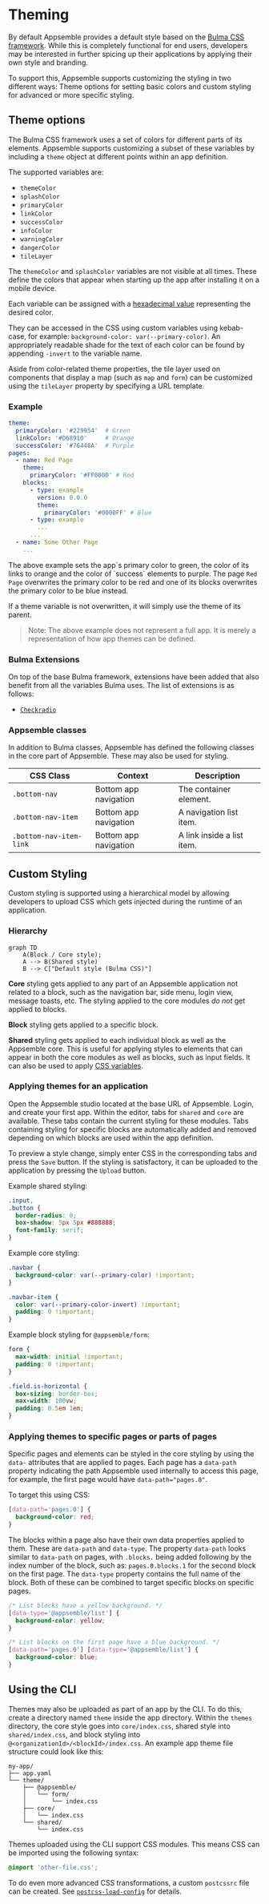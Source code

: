 # Theming

By default Appsemble provides a default style based on the [Bulma CSS framework][bulma]. While this
is completely functional for end users, developers may be interested in further spicing up their
applications by applying their own style and branding.

To support this, Appsemble supports customizing the styling in two different ways: Theme options for
setting basic colors and custom styling for advanced or more specific styling.

## Theme options

The Bulma CSS framework uses a set of colors for different parts of its elements. Appsemble supports
customizing a subset of these variables by including a `theme` object at different points within an
app definition.

The supported variables are:

- `themeColor`
- `splashColor`
- `primaryColor`
- `linkColor`
- `successColor`
- `infoColor`
- `warningColor`
- `dangerColor`
- `tileLayer`

The `themeColor` and `splashColor` variables are not visible at all times. These define the colors
that appear when starting up the app after installing it on a mobile device.

Each variable can be assigned with a [hexadecimal value][hex] representing the desired color.

They can be accessed in the CSS using custom variables using kebab-case, for example:
`background-color: var(--primary-color)`. An appropriately readable shade for the text of each color
can be found by appending `-invert` to the variable name.

Aside from color-related theme properties, the tile layer used on components that display a map
(such as `map` and `form`) can be customized using the `tileLayer` property by specifying a URL
template.

### Example

```yaml
theme:
  primaryColor: '#229954'  # Green
  linkColor: '#D68910'     # Orange
  successColor: '#76448A'  # Purple
pages:
  - name: Red Page
    theme:
      primaryColor: '#FF0000' # Red
    blocks:
      - type: example
        version: 0.0.0
        theme:
          primaryColor: '#0000FF' # Blue
      - type: example
        ...
      ...
  - name: Some Other Page
    ...
```

The above example sets the app´s primary color to green, the color of its links to orange and the
color of ´success´ elements to purple. The page `Red Page` overwrites the primary color to be red
and one of its blocks overwrites the primary color to be blue instead.

If a theme variable is not overwritten, it will simply use the theme of its parent.

> Note: The above example does not represent a full app. It is merely a representation of how app
> themes can be defined.

### Bulma Extensions

On top of the base Bulma framework, extensions have been added that also benefit from all the
variables Bulma uses. The list of extensions is as follows:

- [`Checkradio`](https://wikiki.github.io/form/checkradio/)

### Appsemble classes

In addition to Bulma classes, Appsemble has defined the following classes in the core part of
Appsemble. These may also be used for styling.

| CSS Class               | Context               | Description                |
| ----------------------- | --------------------- | -------------------------- |
| `.bottom-nav`           | Bottom app navigation | The container element.     |
| `.bottom-nav-item`      | Bottom app navigation | A navigation list item.    |
| `.bottom-nav-item-link` | Bottom app navigation | A link inside a list item. |

## Custom Styling

Custom styling is supported using a hierarchical model by allowing developers to upload CSS which
gets injected during the runtime of an application.

### Hierarchy

<span class="is-pulled-right"></span>

```mermaid
graph TD
    A(Block / Core style);
    A --> B(Shared style)
    B --> C["Default style (Bulma CSS)"]
```

**Core** styling gets applied to any part of an Appsemble application not related to a block, such
as the navigation bar, side menu, login view, message toasts, etc. The styling applied to the core
modules _do not_ get applied to blocks.

**Block** styling gets applied to a specific block.

**Shared** styling gets applied to each individual block as well as the Appsemble core. This is
useful for applying styles to elements that can appear in both the core modules as well as blocks,
such as input fields. It can also be used to apply [CSS variables][css-variables].

### Applying themes for an application

Open the Appsemble studio located at the base URL of Appsemble. Login, and create your first app.
Within the editor, tabs for `shared` and `core` are available. These tabs contain the current
styling for these modules. Tabs containing styling for specific blocks are automatically added and
removed depending on which blocks are used within the app definition.

To preview a style change, simply enter CSS in the corresponding tabs and press the `Save` button.
If the styling is satisfactory, it can be uploaded to the application by pressing the `Upload`
button.

Example shared styling:

```css
.input,
.button {
  border-radius: 0;
  box-shadow: 5px 5px #888888;
  font-family: serif;
}
```

Example core styling:

```css
.navbar {
  background-color: var(--primary-color) !important;
}

.navbar-item {
  color: var(--primary-color-invert) !important;
  padding: 0 !important;
}
```

Example block styling for `@appsemble/form`:

```css
form {
  max-width: initial !important;
  padding: 0 !important;
}

.field.is-horizontal {
  box-sizing: border-box;
  max-width: 100vw;
  padding: 0.5em 1em;
}
```

### Applying themes to specific pages or parts of pages

Specific pages and elements can be styled in the core styling by using the `data-` attributes that
are applied to pages. Each page has a `data-path` property indicating the path Appsemble used
internally to access this page, for example, the first page would have `data-path="pages.0"`.

To target this using CSS:

```css
[data-path='pages.0'] {
  background-color: red;
}
```

The blocks within a page also have their own data properties applied to them. These are `data-path`
and `data-type`. The property `data-path` looks similar to `data-path` on pages, with `.blocks.`
being added following by the index number of the block, such as: `pages.0.blocks.1` for the second
block on the first page. The `data-type` property contains the full name of the block. Both of these
can be combined to target specific blocks on specific pages.

```css
/* List blocks have a yellow background. */
[data-type='@appsemble/list'] {
  background-color: yellow;
}

/* List blocks on the first page have a blue background. */
[data-path='pages.0'] [data-type='@appsemble/list'] {
  background-color: blue;
}
```

## Using the CLI

Themes may also be uploaded as part of an app by the CLI. To do this, create a directory named
`theme` inside the app directory. Within the `themes` directory, the core style goes into
`core/index.css`, shared style into `shared/index.css`, and block styling into
`@<organizationId>/<blockId>/index.css`. An example app theme file structure could look like this:

```
my-app/
├── app.yaml
└── theme/
    ├── @appsemble/
    │   └── form/
    │       └── index.css
    ├── core/
    │   └── index.css
    └── shared/
        └── index.css
```

Themes uploaded using the CLI support CSS modules. This means CSS can be imported using the
following syntax:

```css
@import 'other-file.css';
```

To do even more advanced CSS transformations, a custom `postcssrc` file can be created. See
[`postcss-load-config`][] for details.

[bulma]: https://bulma.io/
[hex]: https://htmlcolorcodes.com/
[css-variables]: https://developer.mozilla.org/en-US/docs/Web/CSS/Using_CSS_variables
[`postcss-load-config`]: https://github.com/michael-ciniawsky/postcss-load-config
